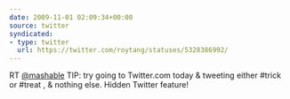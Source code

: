 ```yaml
---
date: 2009-11-01 02:09:34+00:00
source: twitter
syndicated:
- type: twitter
  url: https://twitter.com/roytang/statuses/5328386992/
---
```


RT [@mashable](https://twitter.com/mashable/) TIP: try going to Twitter.com today & tweeting either #trick or #treat , & nothing else. Hidden Twitter feature!